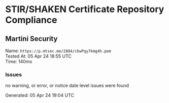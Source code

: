 # STIR/SHAKEN Certificate Repository Compliance

## Martini Security

Name: `https://p.mtsec.me/2884/cbwPqy7kmg4h.pem`\
Tested At: 05 Apr 24 18:55 UTC\
Time: 140ms

### Issues

no warning, or error, or notice date level issues were found

Generated: 05 Apr 24 19:04 UTC